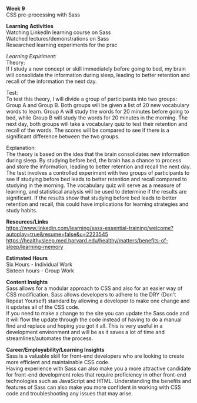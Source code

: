 **Week 9**  
CSS pre-processing with Sass  
  
**Learning Activities**  
Watching LinkedIn learning course on Sass  
Watched lectures/demonstrations on Sass  
Researched learning experiments for the prac  
  
*Learning Expiriment:*  
Theory:  
If I study a new concept or skill immediately before going to bed, my brain will consolidate the information during sleep, leading to better retention and recall of the information the next day.  
  
Test:  
To test this theory, I will divide a group of participants into two groups: Group A and Group B. Both groups will be given a list of 20 new vocabulary words to learn. Group A will study the words for 20 minutes before going to bed, while Group B will study the words for 20 minutes in the morning. The next day, both groups will take a vocabulary quiz to test their retention and recall of the words. The scores will be compared to see if there is a significant difference between the two groups.  
  
Explanation:  
The theory is based on the idea that the brain consolidates new information during sleep. By studying before bed, the brain has a chance to process and store the information, leading to better retention and recall the next day. The test involves a controlled experiment with two groups of participants to see if studying before bed leads to better retention and recall compared to studying in the morning. The vocabulary quiz will serve as a measure of learning, and statistical analysis will be used to determine if the results are significant. If the results show that studying before bed leads to better retention and recall, this could have implications for learning strategies and study habits.  
  
**Resources/Links**  
https://www.linkedin.com/learning/sass-essential-training/welcome?autoplay=true&resume=false&u=2223545  
https://healthysleep.med.harvard.edu/healthy/matters/benefits-of-sleep/learning-memory  
  
**Estimated Hours**  
Six Hours - Individual Work  
Sixteen hours - Group Work  
  
**Content Insights**  
Sass allows for a modular approach to CSS and also for an easier way of CSS modification. Sass allows developers to adhere to the DRY (Don't Repeat Yourself) standard by allowing a developer to make one change and it updates all of the CSS code.  
If you need to make a change to the site you can update the Sass code and it will flow the update through the code instead of having to do a manual find and replace and hoping you got it all.
This is very useful in a development environment and will be as it saves a lot of time and streamlines/automates the process. 

**Career/Employability/Learning Insights**  
Sass is a valuable skill for front-end developers who are looking to create more efficient and maintainable CSS code.  
Having experience with Sass can also make you a more attractive candidate for front-end development roles that require proficiency in other front-end technologies such as JavaScript and HTML. Understanding the benefits and features of Sass can also make you more confident in working with CSS code and troubleshooting any issues that may arise.  
